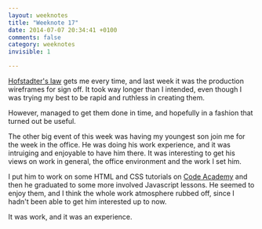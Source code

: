 ```yaml
---
layout: weeknotes
title: "Weeknote 17"
date: 2014-07-07 20:34:41 +0100
comments: false
category: weeknotes
invisible: 1

---
```


[Hofstadter's law](http://en.wikipedia.org/wiki/Hofstadter's_law) gets me every time, and last week it was the production wireframes for sign off. It took way longer than I intended, even though I was trying my best to be rapid and ruthless in creating them. 

However, managed to get them done in time, and hopefully in a fashion that turned out be useful.

The other big event of this week was having my youngest son join me for the week in the office. He was doing his work experience, and it was intruiging and enjoyable to have him there. It was interesting to get his views on work in general, the office environment and the work I set him.

I put him to work on some HTML and CSS tutorials on [Code Academy](http://www.codecademy.com/) and then he graduated to some more involved Javascript lessons. He seemed to enjoy them, and I think the whole work atmosphere rubbed off, since I hadn't been able to get him interested up to now.

It was work, and it was an experience.